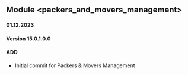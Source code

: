 ## Module <packers_and_movers_management>

#### 01.12.2023
#### Version 15.0.1.0.0
#### ADD
- Initial commit for Packers & Movers Management
